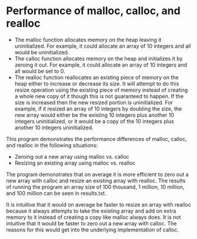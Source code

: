 # Performance of malloc, calloc, and realloc

- The malloc function allocates memory on the heap leaving it uninitialized. For example, it could allocate an array of 10 integers and all would be uninitialized.
- The calloc function allocates memory on the heap and initializes it by zeroing it out. For example, it could allocate an array of 10 integers and all would be set to 0.
- The realloc function reallocates an existing piece of memory on the heap either to increase or decrease its size. It will attempt to do this resize operation using the existing piece of memory instead of creating a whole new copy of it though this is not guaranteed to happen. If the size is increased then the new resized portion is uninitialized. For example, if it resized an array of 10 integers by doubling the size, the new array would either be the existing 10 integers plus another 10 integers uninitialized, or it would be a copy of the 10 integers plus another 10 integers uninitialized.

This program demonstrates the performance differences of malloc, calloc, and realloc in the following situations:
- Zeroing out a new array using malloc vs. calloc
- Resizing an existing array using malloc vs. realloc

The program demonstrates that on average it is more efficient to zero out a new array with calloc and resize an existing array with realloc. The results of running the program an array size of 100 thousand, 1 million, 10 million, and 100 million can be seen in results.txt.

It is intuitive that it would on average be faster to resize an array with realloc because it always attempts to take the existing array and add on extra memory to it instead of creating a copy like malloc always does. It is not intuitive that it would be faster to zero out a new array with calloc. The reasons for this would get into the underlying implementation of calloc.
